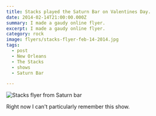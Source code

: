 ```yaml
---
title: Stacks played the Saturn Bar on Valentines Day.
date: 2014-02-14T21:00:00.000Z
summary: I made a gaudy online flyer.
excerpt: I made a gaudy online flyer.
category: rock
image: flyers/stacks-flyer-feb-14-2014.jpg
tags:
  - post 
  - New Orleans
  - The Stacks
  - shows
  - Saturn Bar

---
```


![Stacks flyer from Saturn bar](/static/img/flyers/stacks-flyer-feb-14-2014.jpg "Stacks flyer from Saturn bar")

Right now I can't particularly remember this show.
